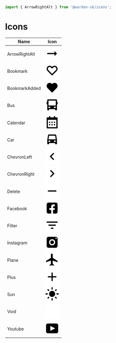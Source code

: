 ```ts
import { ArrowRightAlt } from '@warden-sk/icons';
```
# Icons
| Name | Icon |
| --- | :---: |
| ArrowRightAlt | ![ArrowRightAlt](./output/ArrowRightAlt.svg) |
| Bookmark | ![Bookmark](./output/Bookmark.svg) |
| BookmarkAdded | ![BookmarkAdded](./output/BookmarkAdded.svg) |
| Bus | ![Bus](./output/Bus.svg) |
| Calendar | ![Calendar](./output/Calendar.svg) |
| Car | ![Car](./output/Car.svg) |
| ChevronLeft | ![ChevronLeft](./output/ChevronLeft.svg) |
| ChevronRight | ![ChevronRight](./output/ChevronRight.svg) |
| Delete | ![Delete](./output/Delete.svg) |
| Facebook | ![Facebook](./output/Facebook.svg) |
| Filter | ![Filter](./output/Filter.svg) |
| Instagram | ![Instagram](./output/Instagram.svg) |
| Plane | ![Plane](./output/Plane.svg) |
| Plus | ![Plus](./output/Plus.svg) |
| Sun | ![Sun](./output/Sun.svg) |
| Void | ![Void](./output/Void.svg) |
| Youtube | ![Youtube](./output/Youtube.svg) |